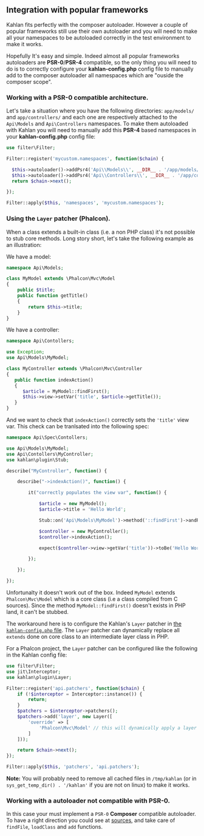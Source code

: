 ## Integration with popular frameworks

Kahlan fits perfectly with the composer autoloader. However a couple of popular frameworks still use their own autoloader and you will need to make all your namespaces to be autoloaded correctly in the test environment to make it works.

Hopefully It's easy and simple. Indeed almost all popular frameworks autoloaders are **PSR-0**/**PSR-4** compatible, so the only thing you will need to do is to correctly configure your **kahlan-config.php** config file to manually add to the composer autoloader all namespaces which are "ouside the composer scope".

### Working with a PSR-0 compatible architecture.

Let's take a situation where you have the following directories: `app/models/` and  `app/controllers/` and each one are respectively attached to the `Api\Models` and `Api\Controllers` namespaces. To make them autoloaded with Kahlan you will need to manually add this **PSR-4** based namespaces in your **kahlan-config.php** config file:

```php
use filter\Filter;

Filter::register('mycustom.namespaces', function($chain) {

  $this->autoloader()->addPsr4('Api\\Models\\', __DIR__ . '/app/models/');
  $this->autoloader()->addPsr4('Api\\Controllers\\', __DIR__ . '/app/controllers/');
  return $chain->next();

});

Filter::apply($this, 'namespaces', 'mycustom.namespaces');
```

### Using the `Layer` patcher (Phalcon).

When a class extends a built-in class (i.e. a non PHP class) it's not possible to stub core methods. Long story short, let's take the following example as an illustration:

We have a model:

```php
namespace Api\Models;

class MyModel extends \Phalcon\Mvc\Model
{
    public $title;
    public function getTitle()
    {
        return $this->title;
    }
}
```

We have a controller:

```php
namespace Api\Contollers;

use Exception;
use Api\Models\MyModel;

class MyController extends \Phalcon\Mvc\Controller
{
   public function indexAction()
   {
      $article = MyModel::findFirst();
      $this->view->setVar('title', $article->getTitle());
   }
}
```

And we want to check that `indexAction()` correctly sets the `'title'` view var. This check can be tranlsated into the following spec:

```php
namespace Api\Spec\Contollers;

use Api\Models\MyModel;
use Api\Contollers\MyController;
use kahlan\plugin\Stub;

describe("MyController", function() {

    describe("->indexAction()", function() {

        it("correctly populates the view var", function() {

            $article = new MyModel();
            $article->title = 'Hello World';

            Stub::on('Api\Models\MyModel')->method('::findFirst')->andReturn($article);

            $controller = new MyController();
            $controller->indexAction();

            expect($controller->view->getVar('title'))->toBe('Hello World');

        });

    });

});
```

Unfortunalty it doesn't work out of the box. Indeed `MyModel` extends `Phalcon\Mvc\Model` which is a core class (i.e a class compiled from C sources). Since the method `MyModel::findFirst()` doesn't exists in PHP land, it can't be stubbed.

The workaround here is to configure the Kahlan's `Layer` patcher in [the `kahlan-config.php` file](config-file.md). The `Layer` patcher can dynamically replace all `extends` done on core class to an intermediate layer class in PHP.

For a Phalcon project, the `Layer` patcher can be configured like the following in the Kahlan config file:

```php
use filter\Filter;
use jit\Interceptor;
use kahlan\plugin\Layer;

Filter::register('api.patchers', function($chain) {
    if (!$interceptor = Interceptor::instance()) {
        return;
    }
    $patchers = $interceptor->patchers();
    $patchers->add('layer', new Layer([
        'override' => [
            'Phalcon\Mvc\Model' // this will dynamically apply a layer on top of the `Phalcon\Mvc\Model` to make it stubbable.
        ]
    ]));

    return $chain->next();
});

Filter::apply($this, 'patchers', 'api.patchers');
```

**Note:** You will probably need to remove all cached files in `/tmp/kahlan` (or in `sys_get_temp_dir() . '/kahlan'` if you are not on linux) to make it works.

### Working with a autoloader not compatible with PSR-0.

In this case your must implement a `PSR-0` **Composer** compatible autoloader. To have a right direction you could see at [sources](https://github.com/composer/composer/blob/master/src/Composer/Autoload/ClassLoader.php), and take care of `findFile`, `loadClass` and `add` functions.

